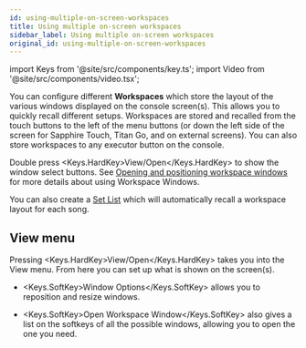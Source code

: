 ```yaml
---
id: using-multiple-on-screen-workspaces
title: Using multiple on-screen workspaces
sidebar_label: Using multiple on-screen workspaces
original_id: using-multiple-on-screen-workspaces
---
```


import Keys from '@site/src/components/key.ts';
import Video from '@site/src/components/video.tsx';

You can configure different <strong>Workspaces</strong> which store the layout of
the various windows displayed on the console screen(s). This allows you to quickly recall
different setups. Workspaces are stored and recalled from the touch
buttons to the left of the menu buttons (or down the left side of the screen
for Sapphire Touch, Titan Go, and on external screens). You can also store workspaces
to any executor button on the console.

Double press <Keys.HardKey>View/Open</Keys.HardKey> to show the window select buttons. See
[Opening and positioning workspace windows](../titan-basics/workspace-windows.md#opening-and-positioning-workspace-windows)
for more details about using Workspace Windows.

You can also create a [Set List](../running-the-show/set-list-window.md) which will automatically recall a
workspace layout for each song.

View menu
---------

Pressing <Keys.HardKey>View/Open</Keys.HardKey> takes you into the View menu. From here you can
set up what is shown on the screen(s).

-   <Keys.SoftKey>Window Options</Keys.SoftKey> allows you to reposition and resize windows.

-   <Keys.SoftKey>Open Workspace Window</Keys.SoftKey> also gives a list on the softkeys of all the
    possible windows, allowing you to open the one you need.
	


